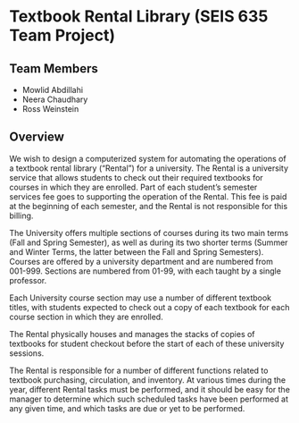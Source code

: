 # Textbook Rental Library (SEIS 635 Team Project)   

## Team Members
* Mowlid Abdillahi
* Neera Chaudhary
* Ross Weinstein

## Overview

We wish to design a computerized system for automating the operations of a textbook rental library (“Rental”) for a university.  The Rental is a university service that allows students to check out their required textbooks for courses in which they are enrolled.  Part of each student’s semester services fee goes to supporting the operation of the Rental.  This fee is paid at the beginning of each semester, and the Rental is not responsible for this billing.

The University offers multiple sections of courses during its two main terms (Fall and Spring Semester), as well as during its two shorter terms (Summer and Winter Terms, the latter between the Fall and Spring Semesters).  Courses are offered by a university department and are numbered from 001-999.  Sections are numbered from 01-99, with each taught by a single professor.  

Each University course section may use a number of different textbook titles, with students expected to check out a copy of each textbook for each course section in which they are enrolled.

The Rental physically houses and manages the stacks of copies of textbooks for student checkout before the start of each of these university sessions.  

The Rental is responsible for a number of different functions related to textbook purchasing, circulation, and inventory.  At various times during the year, different Rental tasks must be performed, and it should be easy for the manager to determine which such scheduled tasks have been performed at any given time, and which tasks are due or yet to be performed.

